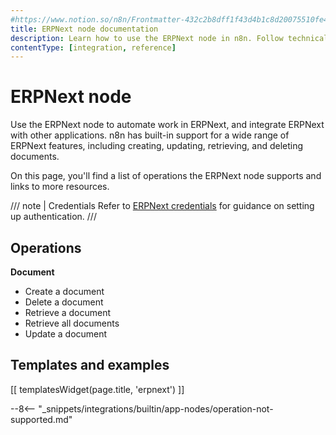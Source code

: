 ```yaml
---
#https://www.notion.so/n8n/Frontmatter-432c2b8dff1f43d4b1c8d20075510fe4
title: ERPNext node documentation
description: Learn how to use the ERPNext node in n8n. Follow technical documentation to integrate ERPNext node into your workflows.
contentType: [integration, reference]
---
```


# ERPNext node

Use the ERPNext node to automate work in ERPNext, and integrate ERPNext with other applications. n8n has built-in support for a wide range of ERPNext features, including creating, updating, retrieving, and deleting documents. 

On this page, you'll find a list of operations the ERPNext node supports and links to more resources.

/// note | Credentials
Refer to [ERPNext credentials](/integrations/builtin/credentials/erpnext.md) for guidance on setting up authentication. 
///

## Operations

**Document**
- Create a document
- Delete a document
- Retrieve a document
- Retrieve all documents
- Update a document

## Templates and examples

<!-- see https://www.notion.so/n8n/Pull-in-templates-for-the-integrations-pages-37c716837b804d30a33b47475f6e3780 -->
[[ templatesWidget(page.title, 'erpnext') ]]

--8<-- "_snippets/integrations/builtin/app-nodes/operation-not-supported.md"

